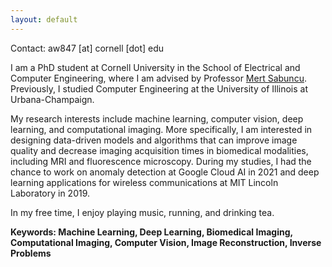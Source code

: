 ```yaml
---
layout: default
---
```

Contact: aw847 [at] cornell [dot] edu  

I am a PhD student at Cornell University in the School of Electrical and Computer Engineering, where I am advised by Professor [Mert Sabuncu](https://sabuncu.engineering.cornell.edu/). Previously, I studied Computer Engineering at the University of Illinois at Urbana-Champaign.

My research interests include machine learning, computer vision, deep learning, and computational imaging. More specifically, I am interested in designing data-driven models and algorithms that can improve image quality and decrease imaging acquisition times in biomedical modalities, including MRI and fluorescence microscopy. During my studies, I had the chance to work on anomaly detection at Google Cloud AI in 2021 and deep learning applications for wireless communications at MIT Lincoln Laboratory in 2019.

In my free time, I enjoy playing music, running, and drinking tea.

**Keywords: Machine Learning, Deep Learning, Biomedical Imaging, Computational Imaging, Computer Vision, Image Reconstruction, Inverse Problems**

